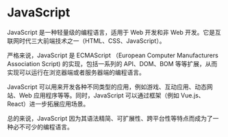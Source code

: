 # JavaScript
JavaScript 是一种轻量级的编程语言，适用于 Web 开发和非 Web 开发。它是互联网时代三大前端技术之一（HTML、CSS、JavaScript）。

严格来说，JavaScript 是 ECMAScript （European Computer Manufacturers Association Script) 的实现，包括一系列的 API、DOM、BOM 等等扩展，从而实现可以运行在浏览器端或者服务器端的编程语言。

JavaScript 可以用来开发各种不同类型的应用，例如游戏、互动应用、动态网站、Web 应用程序等等。同时，JavaScript 可以通过框架（例如 Vue.js、React）进一步拓展应用场景。

总的来说，JavaScript 因为其语法精简、可扩展性、跨平台性等特点而成为了一种必不可少的编程语言。